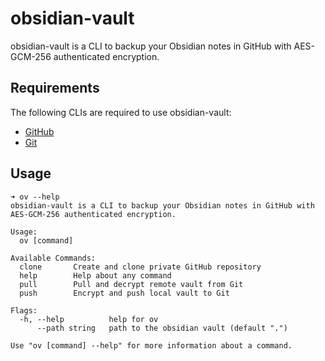 # obsidian-vault

obsidian-vault is a CLI to backup your Obsidian notes in GitHub with AES-GCM-256 authenticated encryption.

## Requirements

The following CLIs are required to use obsidian-vault:

- [GitHub](https://cli.github.com/)
- [Git](https://git-scm.com/)

## Usage

```shell
➜ ov --help
obsidian-vault is a CLI to backup your Obsidian notes in GitHub with AES-GCM-256 authenticated encryption.

Usage:
  ov [command]

Available Commands:
  clone       Create and clone private GitHub repository
  help        Help about any command
  pull        Pull and decrypt remote vault from Git
  push        Encrypt and push local vault to Git

Flags:
  -h, --help          help for ov
      --path string   path to the obsidian vault (default ".")

Use "ov [command] --help" for more information about a command.
```
